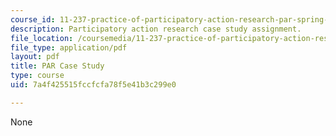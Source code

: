 ```yaml
---
course_id: 11-237-practice-of-participatory-action-research-par-spring-2016
description: Participatory action research case study assignment.
file_location: /coursemedia/11-237-practice-of-participatory-action-research-par-spring-2016/7a4f425515fccfcfa78f5e41b3c299e0_MIT11_237S16_PARAssignment.pdf
file_type: application/pdf
layout: pdf
title: PAR Case Study
type: course
uid: 7a4f425515fccfcfa78f5e41b3c299e0

---
```

None